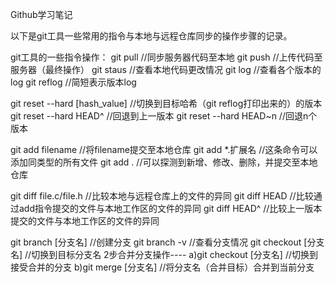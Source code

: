 Github学习笔记

以下是git工具一些常用的指令与本地与远程仓库同步的操作步骤的记录。


git工具的一些指令操作：
git  pull   //同步服务器代码至本地
git  push   //上传代码至服务器（最终操作）
git  staus  //查看本地代码更改情况
git  log    //查看各个版本的log
git  reflog //简短表示版本log

git  reset  --hard  [hash_value]  //切换到目标哈希（git  reflog打印出来的）的版本
git  reset  --hard  HEAD^         //回退到上一版本
git  reset  --hard  HEAD~n        //回退n个版本


git  add  filename  //将filename提交至本地仓库
git  add *.扩展名    //这条命令可以添加同类型的所有文件
git  add  .         //可以探测到新增、修改、删除，并提交至本地仓库

git  diff file.c/file.h  //比较本地与远程仓库上的文件的异同
git  diff HEAD           //比较通过add指令提交的文件与本地工作区的文件的异同
git  diff HEAD^          //比较上一版本提交的文件与本地工作区的文件的异同

git  branch    [分支名]   //创建分支
git  branch    -v         //查看分支情况
git  checkout  [分支名]   //切换到目标分支名
2步合并分支操作----
a)git  checkout  [分支名]  //切换到接受合并的分支
b)git  merge     [分支名]  //将分支名（合并目标）合并到当前分支
